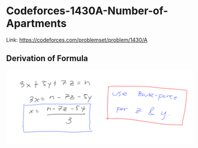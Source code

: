 # Codeforces-1430A-Number-of-Apartments
Link: https://codeforces.com/problemset/problem/1430/A
## Derivation of Formula
![](vis.png)
